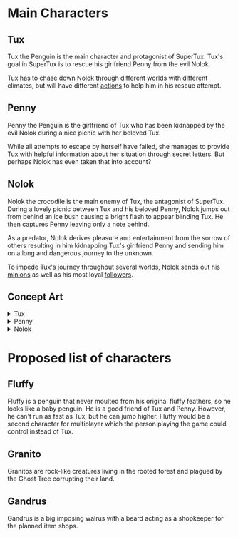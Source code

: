 Main Characters
===============

Tux
---

Tux the Penguin is the main character and protagonist of SuperTux. Tux's goal in SuperTux is to rescue his
girlfriend Penny from the evil Nolok.

Tux has to chase down Nolok through different worlds with different climates, but will have different
[actions](https://github.com/SuperTux/supertux/wiki/Actions) to help him in his rescue attempt.

Penny
-----

Penny the Penguin is the girlfriend of Tux who has been kidnapped by the evil Nolok during a nice picnic with
her beloved Tux.

While all attempts to escape by herself have failed, she manages to provide Tux with helpful information about her
situation through secret letters. But perhaps Nolok has even taken that into account?

Nolok
-----

Nolok the crocodile is the main enemy of Tux, the antagonist of SuperTux. During a lovely picnic between Tux and his
beloved Penny, Nolok jumps out from behind an ice bush causing a bright flash to appear blinding Tux. He then captures
Penny leaving only a note behind.

As a predator, Nolok derives pleasure and entertainment from the sorrow of others resulting in him kidnapping Tux's
girlfriend Penny and sending him on a long and dangerous journey to the unknown.

To impede Tux's journey throughout several worlds, Nolok sends out his [minions](https://github.com/SuperTux/supertux/wiki/Badguys "Badguys")
as well as his most loyal [followers](https://github.com/SuperTux/supertux/wiki/Bosses "Bosses").


Concept Art
-----------

<details>
  <summary>Tux</summary>

![](images/Supertux-buttjump.png "Tux performing a buttjump")
![](images/Tux_bubble.png "Flatulent Tux")
![](images/Firetux.png "Design concept for FireTux")

![](images/Supertux3d.jpg "3-D model of Tux")
</details>

<details>
  <summary>Penny</summary>
  
![](images/Penny.png "Sketch")
![](images/Penny2.png "Sketch 2")
![](images/Pennysheetwip.png "Penny actions test")
![](images/Pennytest.png "In-game")
![](images/Pennytest2.png "Drawing")
![](images/Pennykart1.png "3-D model from SuperTuxKart")
![](images/Pennyfrontside2.png)
![](images/Pennyfrontside.png)
![](images/PennyTux.png "Modified Tux to look like Penny")
![](images/PennySVN.png "Penny currently in SVN")
</details>

<details>
  <summary>Nolok</summary>
  
![](images/nolok_walk.png)
![](images/nolok_anim2.gif)
![](images/Nolok.png)
![](images/Nolok-statue.jpg)
![](images/Nolok-snip.png)
![](images/Noloksketches3.jpg)
![](images/Noloksketch7.jpg)
![](images/Noloksketch8.jpg)
![](images/Test10.gif)
![](images/Nolok_jump.png)
![](images/Nolokfrontside.png)
![](images/Nolok_large_front_sketch.png)
![](images/Nolokfrontside2.png)
![](images/Noloksketches1.jpg)
![](images/Nolok3.jpg)
![](images/Nolok2.jpg)
![](images/Nolok_stand.png)
![](images/Feline-Nolok.jpg "Feline version")

![](images/Nolok-small-color-paron.png)
![](images/Nolok-small.png)
![](images/Feline-Nolok-small.png "Feline version")
![](images/Nolok-statue-sample-5.png)
</details>


Proposed list of characters
===========================

Fluffy
------

Fluffy is a penguin that never moulted from his original fluffy feathers, so he looks like a baby penguin. He is
a good friend of Tux and Penny. However, he can't run as fast as Tux, but he can jump higher. Fluffy would be a
second character for multiplayer which the person playing the game could control instead of Tux.

Granito
-------

Granitos are rock-like creatures living in the rooted forest and plagued by the Ghost Tree corrupting their land.

Gandrus
-------

Gandrus is a big imposing walrus with a beard acting as a shopkeeper for the planned item shops.
